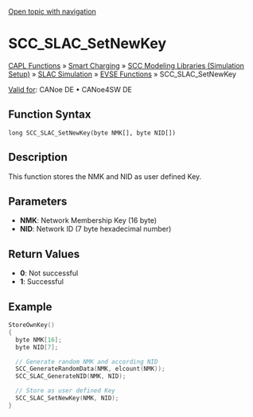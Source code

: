 [Open topic with navigation](../../../../../CANoeDEFamily.htm#Topics/CAPLFunctions/SmartCharging/Functions/CAPLfunctionSCCSLACSetNewKey.md)

# SCC_SLAC_SetNewKey

[CAPL Functions](../../CAPLfunctions.md) » [Smart Charging](../CAPLFunctionsSmartChargingOverview.md) » [SCC Modeling Libraries (Simulation Setup)](../CAPLFunctionsSmartChargingOverview.md#BMNodeayerDLL) » [SLAC Simulation](../CAPLFunctionsSmartChargingOverview.md#SLACSim) » [EVSE Functions](../CAPLFunctionsSmartChargingOverview.md#SLACSim) » SCC_SLAC_SetNewKey

[Valid for](../../../Shared/FeatureAvailability.md):  CANoe DE • CANoe4SW DE

## Function Syntax

```
long SCC_SLAC_SetNewKey(byte NMK[], byte NID[])
```

## Description

This function stores the NMK and NID as user defined Key.

## Parameters

- **NMK**: Network Membership Key (16 byte)
- **NID**: Network ID (7 byte hexadecimal number)

## Return Values

- **0**: Not successful
- **1**: Successful

## Example

```c
StoreOwnKey()
{
  byte NMK[16];
  byte NID[7];

  // Generate random NMK and according NID
  SCC_GenerateRandomData(NMK, elcount(NMK));
  SCC_SLAC_GenerateNID(NMK, NID);

  // Store as user defined Key
  SCC_SLAC_SetNewKey(NMK, NID);
}
```
